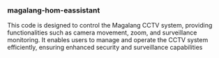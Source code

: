 ### magalang-hom-eassistant

This code is designed to control the Magalang CCTV system, providing functionalities such as camera movement, zoom, and surveillance monitoring. It enables users to manage and operate the CCTV system efficiently, ensuring enhanced security and surveillance capabilities
